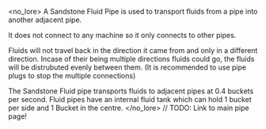 <no_lore>
A Sandstone Fluid Pipe is used to transport fluids from a pipe into another adjacent pipe.

It does not connect to any machine so it only connects to other pipes.

Fluids will not travel back in the direction it came from and only in a different direction.
Incase of their being multiple directions fluids could go, the fluids will be distrubuted evenly between them.
(It is recommended to use pipe plugs to stop the multiple connections)

The Sandstone Fluid pipe transports fluids to adjacent pipes at 0.4 buckets per second.
Fluid pipes have an internal fluid tank which can hold 1 bucket per side and 1 Bucket in the centre.
</no_lore>
// TODO: Link to main pipe page!
